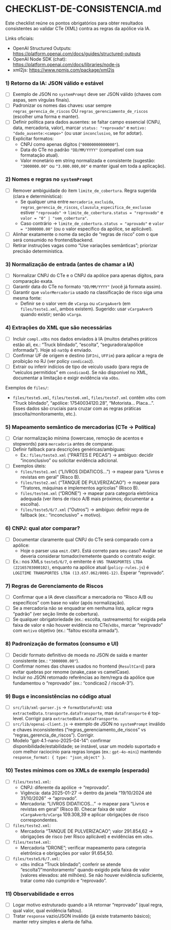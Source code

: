 # CHECKLIST-DE-CONSISTENCIA.md

Este checklist reúne os pontos obrigatórios para obter resultados consistentes ao validar CTe (XML) contra as regras da apólice via IA.

Links oficiais:

- OpenAI Structured Outputs: https://platform.openai.com/docs/guides/structured-outputs
- OpenAI Node SDK (chat): https://platform.openai.com/docs/libraries/node-js
- xml2js: https://www.npmjs.com/package/xml2js

### 1) Retorno da IA: JSON válido e estável

- [ ] Exemplo de JSON no `systemPrompt` deve ser JSON válido (chaves com aspas, sem vírgulas finais).
- [ ] Padronizar os nomes das chaves: usar sempre `regras_gerencia_de_riscos` OU `regras_gerenciamento_de_riscos` (escolher uma forma e manter).
- [ ] Definir política para dados ausentes: se faltar campo essencial (CNPJ, data, mercadoria, valor), marcar `status: "reprovado"` e `motivo: "dado_ausente:<campo>"` (ou usar `inconclusivo`, se for adotar).
- [ ] Explicitar formatos:
  - CNPJ como apenas dígitos (`"00000000000000"`).
  - Data do CTe no padrão `"DD/MM/YYYY"` (compatível com sua formatação atual).
  - Valor monetário em string normalizada e consistente (sugestão: `"3000000.00"` ou `"3.000.000,00"` e manter igual em toda a aplicação).

### 2) Nomes e regras no `systemPrompt`

- [ ] Remover ambiguidade do item `limite_de_cobertura`. Regra sugerida (clara e determinística):
  - Se qualquer uma entre `mercadoria_excluida`, `regras_gerencia_de_riscos`, `clausula_especifica_de_exclusao` estiver `"reprovado"` → `limite_de_cobertura.status = "reprovado"` e `valor = "0" | "sem_cobertura"`.
  - Caso contrário → `limite_de_cobertura.status = "aprovado"` e `valor = "3000000.00"` (ou o valor específico da apólice, se aplicável).
- [ ] Alinhar exatamente o nome da seção de “regras de risco” com o que será consumido no frontend/backend.
- [ ] Retirar instruções vagas como “Use variações semânticas”; priorizar precisão determinística.

### 3) Normalização de entrada (antes de chamar a IA)

- [ ] Normalizar CNPJ do CTe e o CNPJ da apólice para apenas dígitos, para comparação exata.
- [ ] Garantir data do CTe no formato `"DD/MM/YYYY"` (você já formata assim).
- [ ] Garantir que `valorMercadoria` usado na classificação de risco siga uma mesma fonte:
  - Definir se o valor vem de `vCarga` ou `vCargaAverb` (em `files/teste1.xml`, ambos existem). Sugerido: usar `vCargaAverb` quando existir; senão `vCarga`.

### 4) Extrações do XML que são necessárias

- [ ] Incluir `compl.xObs` nos dados enviados à IA (muitos detalhes práticos estão ali, ex.: “Truck blindado”, “escolta”, “seguradora/apólice informada”). Hoje só `natOp` é enviado.
- [ ] Confirmar UF de origem e destino (`UFIni`, `UFFim`) para aplicar a regra de proibição no RJ (ver policy `condicao2`).
- [ ] Extrair ou inferir indícios de tipo de veículo usado (para regra de “veículos permitidos” em `condicao4`). Se não disponível no XML, documentar a limitação e exigir evidência via `xObs`.

Exemplos de `files/`:

- `files/teste5.xml`, `files/teste6.xml`, `files/teste7.xml` contêm `xObs` com “Truck blindado”, “apólice: 17540034120.28”, “Motorista… Placa…”. Esses dados são cruciais para cruzar com as regras práticas (escolta/monitoramento, etc.).

### 5) Mapeamento semântico de mercadorias (CTe → Política)

- [ ] Criar normalização mínima (lowercase, remoção de acentos e stopwords) para `mercadoria` antes de comparar.
- [ ] Definir fallback para descrições genéricas/ambíguas:
  - Ex.: `files/teste3.xml` (“PARTES E PECAS”) → ambíguo: decidir “inconclusivo” ou solicitar evidência adicional.
- [ ] Exemplos úteis:
  - `files/teste1.xml` (“LIVROS DIDATICOS…”) → mapear para “Livros e revistas em geral” (Risco B).
  - `files/teste2.xml` (“TANQUE DE PULVERIZACAO”) → mapear para “Tratores, máquinas e implementos agrícolas” (Risco B).
  - `files/teste4.xml` (“DRONE”) → mapear para categoria eletrônica adequada (ver itens de risco A/B mais próximos; documentar a escolha).
  - `files/teste5/6/7.xml` (“Outros”) → ambíguo: definir regra de fallback (ex.: “inconclusivo” + motivo).

### 6) CNPJ: qual ator comparar?

- [ ] Documentar claramente qual CNPJ do CTe será comparado com a apólice:
  - Hoje o parser usa `emit.CNPJ`. Está correto para seu caso? Avaliar se deveria considerar tomador/remetente quando o contrato exigir.
- [ ] Ex.: nos XMLs `teste5/6/7`, o emitente é `VNS TRANSPORTES LTDA (22165703000102)`, enquanto na apólice atual (`policy-rules.js`) é `LOGITIME TRANSPORTES LTDA (13.657.062/0001-12)`. Esperar “reprovado”.

### 7) Regras de Gerenciamento de Riscos

- [ ] Confirmar que a IA deve classificar a mercadoria no “Risco A/B ou específicos” com base no valor (após normalização).
- [ ] Se a mercadoria não se enquadrar em nenhuma lista, aplicar regra “padrão” (ver seção limite de cobertura).
- [ ] Se qualquer obrigatoriedade (ex.: escolta, rastreamento) for exigida pela faixa de valor e não houver evidência no CTe/`xObs`, marcar “reprovado” com `motivo` objetivo (ex.: “faltou escolta armada”).

### 8) Padronização de formatos (consumo e UI)

- [ ] Decidir formato definitivo de moeda no JSON de saída e manter consistente (ex.: `"3000000.00"`).
- [ ] Confirmar nomes das chaves usados no frontend (`ResultCard`) para evitar quebras por renome (snake_case vs camelCase).
- [ ] Incluir no JSON retornado referências ao item/regra da apólice que fundamentou o “reprovado” (ex.: “condicao2 / riscoA-3”).

### 9) Bugs e inconsistências no código atual

- [ ] `src/lib/xml-parser.js` → `formatDataForAI`: usa `extractedData.transporte.dataTransporte`, mas `dataTransporte` é top-level. Corrigir para `extractedData.dataTransporte`.
- [ ] `src/lib/openai-client.js` → exemplo de JSON no `systemPrompt` inválido e chaves inconsistentes (“regras_gerenciamento_de_riscos” vs “regras_gerencia_de_riscos”). Corrigir.
- [ ] Modelo “gpt-4.1-nano-2025-04-14”: confirmar disponibilidade/estabilidade; se instável, usar um modelo suportado e com melhor raciocínio para regras longas (ex.: `gpt-4o-mini`) mantendo `response_format: { type: "json_object" }`.

### 10) Testes mínimos com os XMLs de exemplo (esperado)

- [ ] `files/teste1.xml`:
  - CNPJ: diferente da apólice → “reprovado”.
  - Vigência: data 2025-01-27 → dentro da janela “19/10/2024 até 31/10/2026” → “aprovado”.
  - Mercadoria: “LIVROS DIDATICOS…” → mapear para “Livros e revistas em geral” (Risco B). Checar faixa de valor `vCargaAverb/vCarga` 109.308,39 e aplicar obrigações de risco correspondentes.
- [ ] `files/teste2.xml`:
  - Mercadoria “TANQUE DE PULVERIZACAO”; valor 291.854,62 → obrigações de risco (ver Risco aplicável) e evidências em `xObs`.
- [ ] `files/teste4.xml`:
  - Mercadoria “DRONE”; verificar mapeamento para categoria eletrônica e obrigações por valor 91.654,50.
- [ ] `files/teste5/6/7.xml`:
  - `xObs` indica “Truck blindado”; conferir se atende “escolta”/“monitoramento” quando exigido pela faixa de valor (valores elevados: até milhões). Se não houver evidência suficiente, tratar como não cumprido e “reprovado”.

### 11) Observabilidade e erros

- [ ] Logar motivo estruturado quando a IA retornar “reprovado” (qual regra, qual valor, qual evidência faltou).
- [ ] Tratar `response` vazio/JSON inválido (já existe tratamento básico); manter retry simples e alerta de falha.
